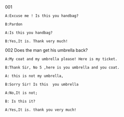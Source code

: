 001

```
A:Excuse me ! Is this you handbag?

B:Pardon

A:Is this you handbag?

B:Yes,It is. Thank very much!
```

002 Does the man get his umbrella back?

```
A:My coat and my umbrella please! Here is my ticket.

B:Thank Sir, No 5 ,here is you umbrella and you coat.

A: this is not my umbrella, 

B:Sorry Sir! Is this  you umbrella

A:No,It is not;

B: Is this it?

A:Yes,It is. thank you very much!
```

